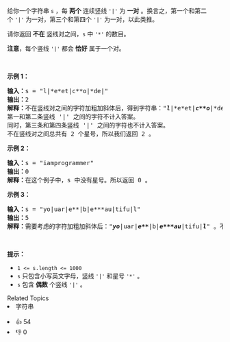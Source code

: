 <p>给你一个字符串&nbsp;<code>s</code>&nbsp;，每&nbsp;<strong>两个</strong>&nbsp;连续竖线&nbsp;<code>'|'</code>&nbsp;为 <strong>一对</strong>&nbsp;。换言之，第一个和第二个&nbsp;<code>'|'</code>&nbsp;为一对，第三个和第四个&nbsp;<code>'|'</code>&nbsp;为一对，以此类推。</p>

<p>请你返回 <strong>不在</strong> 竖线对之间，<code>s</code>&nbsp;中&nbsp;<code>'*'</code>&nbsp;的数目。</p>

<p><strong>注意</strong>，每个竖线&nbsp;<code>'|'</code>&nbsp;都会 <strong>恰好</strong>&nbsp;属于一个对。</p>

<p>&nbsp;</p>

<p><strong>示例 1：</strong></p>

<pre><b>输入：</b>s = "l|*e*et|c**o|*de|"
<b>输出：</b>2
<b>解释：</b>不在竖线对之间的字符加粗加斜体后，得到字符串："<strong><em>l</em></strong>|*e*et|<strong><em>c**o</em></strong>|*de|" 。
第一和第二条竖线 '|' 之间的字符不计入答案。
同时，第三条和第四条竖线 '|' 之间的字符也不计入答案。
不在竖线对之间总共有 2 个星号，所以我们返回 2 。</pre>

<p><strong>示例 2：</strong></p>

<pre><b>输入：</b>s = "iamprogrammer"
<b>输出：</b>0
<b>解释：</b>在这个例子中，s 中没有星号。所以返回 0 。
</pre>

<p><strong>示例 3：</strong></p>

<pre><b>输入：</b>s = "yo|uar|e**|b|e***au|tifu|l"
<b>输出：</b>5
<b>解释：</b>需要考虑的字符加粗加斜体后："<strong><em>yo</em></strong>|uar|<strong><em>e**</em></strong>|b|<strong><em>e***au</em></strong>|tifu|<strong><em>l</em></strong>" 。不在竖线对之间总共有 5 个星号。所以我们返回 5 。</pre>

<p>&nbsp;</p>

<p><strong>提示：</strong></p>

<ul> 
 <li><code>1 &lt;= s.length &lt;= 1000</code></li> 
 <li><code>s</code>&nbsp;只包含小写英文字母，竖线&nbsp;<code>'|'</code>&nbsp;和星号&nbsp;<code>'*'</code>&nbsp;。</li> 
 <li><code>s</code>&nbsp;包含 <strong>偶数</strong>&nbsp;个竖线&nbsp;<code>'|'</code> 。</li> 
</ul>

<div><div>Related Topics</div><div><li>字符串</li></div></div><br><div><li>👍 54</li><li>👎 0</li></div>